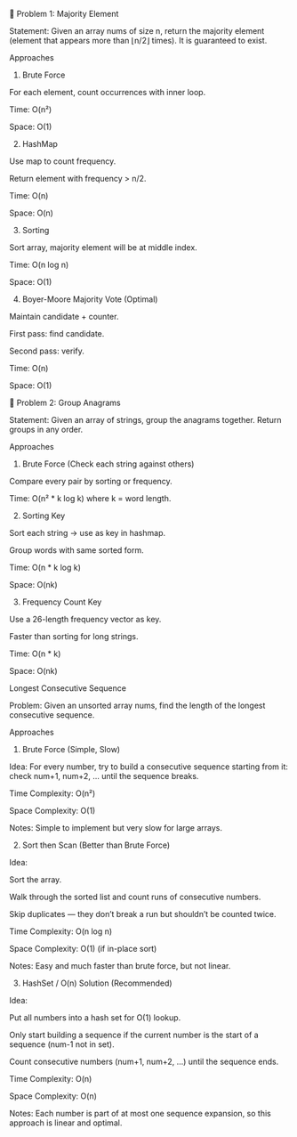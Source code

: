 📘 Problem 1: Majority Element

Statement:
Given an array nums of size n, return the majority element (element that appears more than ⌊n/2⌋ times). It is guaranteed to exist.

Approaches

1. Brute Force

For each element, count occurrences with inner loop.

Time: O(n²)

Space: O(1)

2. HashMap

Use map to count frequency.

Return element with frequency > n/2.

Time: O(n)

Space: O(n)

3. Sorting

Sort array, majority element will be at middle index.

Time: O(n log n)

Space: O(1)

4. Boyer-Moore Majority Vote (Optimal)

Maintain candidate + counter.

First pass: find candidate.

Second pass: verify.

Time: O(n)

Space: O(1)

📘 Problem 2: Group Anagrams

Statement:
Given an array of strings, group the anagrams together. Return groups in any order.

Approaches

1. Brute Force (Check each string against others)

Compare every pair by sorting or frequency.

Time: O(n² * k log k) where k = word length.

2. Sorting Key

Sort each string → use as key in hashmap.

Group words with same sorted form.

Time: O(n * k log k)

Space: O(nk)

3. Frequency Count Key

Use a 26-length frequency vector as key.

Faster than sorting for long strings.

Time: O(n * k)

Space: O(nk)

Longest Consecutive Sequence

Problem:
Given an unsorted array nums, find the length of the longest consecutive sequence.

Approaches

1. Brute Force (Simple, Slow)

Idea: For every number, try to build a consecutive sequence starting from it: check num+1, num+2, … until the sequence breaks.

Time Complexity: O(n²)

Space Complexity: O(1)

Notes: Simple to implement but very slow for large arrays.

2. Sort then Scan (Better than Brute Force)

Idea:

Sort the array.

Walk through the sorted list and count runs of consecutive numbers.

Skip duplicates — they don’t break a run but shouldn’t be counted twice.

Time Complexity: O(n log n)

Space Complexity: O(1) (if in-place sort)

Notes: Easy and much faster than brute force, but not linear.

3. HashSet / O(n) Solution (Recommended)

Idea:

Put all numbers into a hash set for O(1) lookup.

Only start building a sequence if the current number is the start of a sequence (num-1 not in set).

Count consecutive numbers (num+1, num+2, …) until the sequence ends.

Time Complexity: O(n)

Space Complexity: O(n)

Notes: Each number is part of at most one sequence expansion, so this approach is linear and optimal.